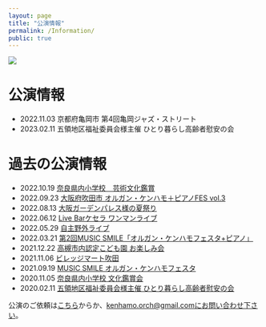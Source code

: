 ```yaml
---
layout: page
title: "公演情報"
permalink: /Information/
public: true
---
```


<img src="{{ site.baseurl }}/assets/kenhamo.png" class="profile">

# 公演情報  
- 2022.11.03 京都府亀岡市 第4回亀岡ジャズ・ストリート    
- 2023.02.11 五領地区福祉委員会様主催 ひとり暮らし高齢者慰安の会   
  
# 過去の公演情報  
- 2022.10.19 [奈良県内小学校　芸術文化鑑賞](https://kanhamo.github.io/2022/10/19/activity)
- 2022.09.23 [大阪府吹田市 オルガン・ケンハモ＋ピアノFES vol.3](https://kanhamo.github.io/2022/09/23/activity)  
- 2022.08.13 [大阪ガーデンパレス様の夏祭り](https://kanhamo.github.io/2022/08/13/activity)
- 2022.06.12 [Live Barケセラ ワンマンライブ](https://kanhamo.github.io/2022/06/12/activity)
- 2022.05.29 [自主野外ライブ](https://kanhamo.github.io/2022/05/29/activity)  
- 2022.03.21 [第2回MUSIC SMILE「オルガン・ケンハモフェスタ+ピアノ」](https://kanhamo.github.io/2022/03/21/activity)  
- 2021.12.22 [高槻市内認定こども園 お楽しみ会](https://kanhamo.github.io/2021/12/22/activity)  
- 2021.11.06 [ビレッジマート吹田](https://kanhamo.github.io/2021/11/06/activity)  
- 2021.09.19 [MUSIC SMILE オルガン・ケンハモフェスタ](https://kanhamo.github.io/2021/09/19/activity)  
- 2020.11.05 [奈良県内小学校 文化鑑賞会](https://kanhamo.github.io/2020/11/05/activity)  
- 2020.02.11 [五領地区福祉委員会様主催 ひとり暮らし高齢者慰安の会](https://kanhamo.github.io/2020/02/11/activity)  


公演のご依頼は[こちら](https://docs.google.com/forms/d/e/1FAIpQLSeOdIlDB3uChvhrr9F543WjyJz2orR1FHCYdYVnwKcQU6wVcg/viewform)からか、kenhamo.orch@gmail.comにお問い合わせ下さい。